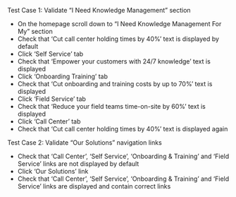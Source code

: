 Test Case 1: Validate “I Need Knowledge Management” section
- On the homepage scroll down to “I Need Knowledge Management For My” section
- Check that ‘Cut call center holding times by 40%’ text is displayed by default
- Click ‘Self Service’ tab
- Check that ‘Empower your customers with 24/7 knowledge’ text is displayed
- Click ‘Onboarding Training’ tab
- Check that ‘Cut onboarding and training costs by up to 70%’ text is displayed
- Click ‘Field Service’ tab
- Check that ‘Reduce your field teams time-on-site by 60%’ text is displayed
- Click ‘Call Center’ tab
- Check that ‘Cut call center holding times by 40%’ text is displayed again

Test Case 2: Validate “Our Solutions” navigation links 
- Check that ‘Call Center’, ‘Self Service’, ‘Onboarding & Training’ and ‘Field Service’ links are not displayed by default
- Click ‘Our Solutions’ link
- Check that ‘Call Center’, ‘Self Service’, ‘Onboarding & Training’ and ‘Field Service’ links are displayed and contain correct links